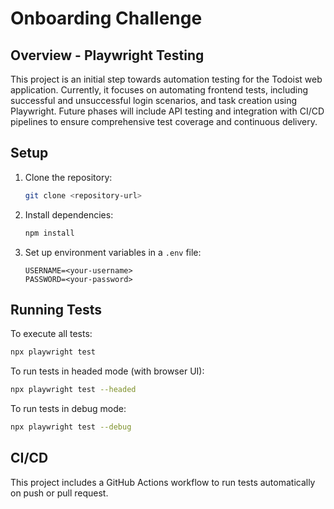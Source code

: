 # Onboarding Challenge

## Overview - Playwright Testing

This project is an initial step towards automation testing for the Todoist web application. Currently, it focuses on automating frontend tests, including successful and unsuccessful login scenarios, and task creation using Playwright. Future phases will include API testing and integration with CI/CD pipelines to ensure comprehensive test coverage and continuous delivery.

## Setup

1. Clone the repository:
   ```bash
   git clone <repository-url>
   ```
2. Install dependencies:
   ```bash
   npm install
   ```
3. Set up environment variables in a `.env` file:
   ```
   USERNAME=<your-username>
   PASSWORD=<your-password>
   ```

## Running Tests

To execute all tests:
```bash
npx playwright test
```

To run tests in headed mode (with browser UI):
```bash
npx playwright test --headed
```

To run tests in debug mode:
```bash
npx playwright test --debug
```

## CI/CD

This project includes a GitHub Actions workflow to run tests automatically on push or pull request.